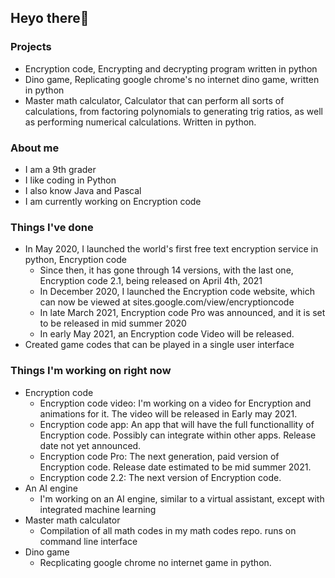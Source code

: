 ## Heyo there👋

### Projects
  - Encryption code, Encrypting and decrypting program written in python
  - Dino game, Replicating google chrome's no internet dino game, written in python
  - Master math calculator, Calculator that can perform all sorts of calculations, from factoring polynomials to generating trig ratios, as well as performing numerical calculations. Written in python.

### About me
  - I am a 9th grader
  - I like coding in Python
  - I also know Java and Pascal
  - I am currently working on Encryption code

### Things I've done
  - In May 2020, I launched the world's first free text encryption service in python, Encryption code
    - Since then, it has gone through 14 versions, with the last one, Encryption code 2.1, being released on April 4th, 2021
    - In December 2020, I launched the Encryption code website, which can now be viewed at sites.google.com/view/encryptioncode
    - In late March 2021, Encryption code Pro was announced, and it is set to be released in mid summer 2020
    - In early May 2021, an Encryption code Video will be released.
  - Created game codes that can be played in a single user interface
### Things I'm working on right now
  - Encryption code
    - Encryption code video: I'm working on a video for Encryption and animations for it. The video will be released in Early may 2021.
    - Encryption code app: An app that will have the full functionallity of Encryption code. Possibly can integrate within other apps. Release date not yet announced.
    - Encryption code Pro: The next generation, paid version of Encryption code. Release date estimated to be mid summer 2021.
    - Encryption code 2.2: The next version of Encryption code.
 - An AI engine
    - I'm working on an AI engine, similar to a virtual assistant, except with integrated machine learning
 - Master math calculator
    - Compilation of all math codes in my math codes repo. runs on command line interface
 - Dino game
    - Recplicating google chrome no internet game in python.
